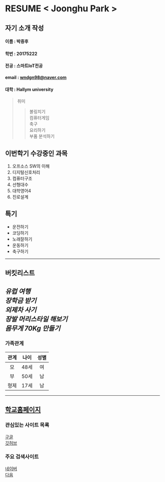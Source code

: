 # RESUME < Joonghu Park >

## 자기 소개 작성 

#### 이름 : 박중후
#### 학번 : 20175222
#### 전공 : 스마트IoT전공
#### email : wndgn98@naver.com
#### 대학 : Hallym university


> 취미 
>> 볼링치기    
>> 컴퓨터게임    
>> 축구  
>> 요리하기  
>> 부품 분석하기  

## 이번학기 수강중인 과목
1. 오프소스 SW의 이해
2. 디지털신호처리
3. 컴퓨터구조
4. 선형대수
5. 대학영어4 
6. 진로설계

## 특기
* 운전하기
* 코딩하기
* 노래잘하기  
* 운동하기 
* 축구하기
-----

## 버킷리스트

*유럽 여행*  
*장학금 받기*  
*외제차 사기*  
*장발 머리스타일 해보기*  
*몸무게 70Kg 만들기*
-----
### 가족관계  
|관계|나이|성별|
|:---:|---|:---:|
|모|48세|여|
|부|50세|남|
|형제|17세|남|
---------
[학교홈페이지](http://www.hallym.ac.kr)
-----

### 관심있는 사이트 목록
[구글][google]  
[깃허브][github]

### 주요 검색사이트
[네이버][naver]  
[다음][daum]

[google]: https://www.google.com
[naver]: https://naver.com
[github]: https://github.com
[daum]: https://daum.net
